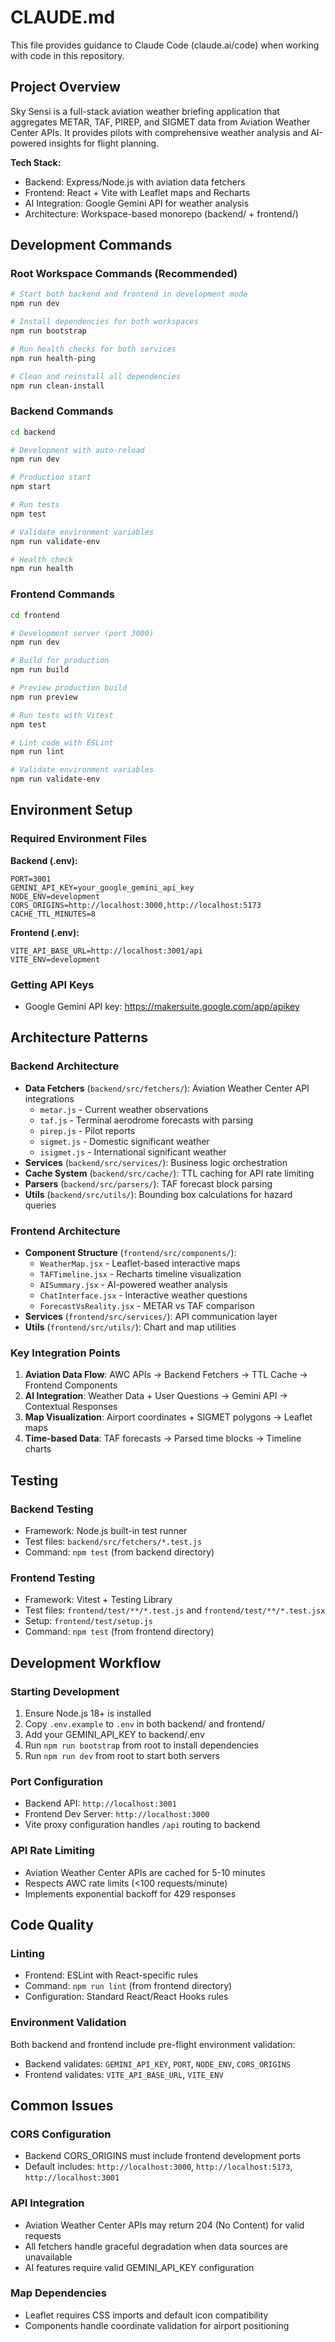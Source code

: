 # CLAUDE.md

This file provides guidance to Claude Code (claude.ai/code) when working with code in this repository.

## Project Overview

Sky Sensi is a full-stack aviation weather briefing application that aggregates METAR, TAF, PIREP, and SIGMET data from Aviation Weather Center APIs. It provides pilots with comprehensive weather analysis and AI-powered insights for flight planning.

**Tech Stack:**
- Backend: Express/Node.js with aviation data fetchers
- Frontend: React + Vite with Leaflet maps and Recharts
- AI Integration: Google Gemini API for weather analysis
- Architecture: Workspace-based monorepo (backend/ + frontend/)

## Development Commands

### Root Workspace Commands (Recommended)
```bash
# Start both backend and frontend in development mode
npm run dev

# Install dependencies for both workspaces
npm run bootstrap

# Run health checks for both services
npm run health-ping

# Clean and reinstall all dependencies
npm run clean-install
```

### Backend Commands
```bash
cd backend

# Development with auto-reload
npm run dev

# Production start
npm start

# Run tests
npm test

# Validate environment variables
npm run validate-env

# Health check
npm run health
```

### Frontend Commands
```bash
cd frontend

# Development server (port 3000)
npm run dev

# Build for production
npm run build

# Preview production build
npm run preview

# Run tests with Vitest
npm test

# Lint code with ESLint
npm run lint

# Validate environment variables
npm run validate-env
```

## Environment Setup

### Required Environment Files

**Backend (.env):**
```
PORT=3001
GEMINI_API_KEY=your_google_gemini_api_key
NODE_ENV=development
CORS_ORIGINS=http://localhost:3000,http://localhost:5173
CACHE_TTL_MINUTES=8
```

**Frontend (.env):**
```
VITE_API_BASE_URL=http://localhost:3001/api
VITE_ENV=development
```

### Getting API Keys
- Google Gemini API key: https://makersuite.google.com/app/apikey

## Architecture Patterns

### Backend Architecture
- **Data Fetchers** (`backend/src/fetchers/`): Aviation Weather Center API integrations
  - `metar.js` - Current weather observations
  - `taf.js` - Terminal aerodrome forecasts with parsing
  - `pirep.js` - Pilot reports
  - `sigmet.js` - Domestic significant weather
  - `isigmet.js` - International significant weather
- **Services** (`backend/src/services/`): Business logic orchestration
- **Cache System** (`backend/src/cache/`): TTL caching for API rate limiting
- **Parsers** (`backend/src/parsers/`): TAF forecast block parsing
- **Utils** (`backend/src/utils/`): Bounding box calculations for hazard queries

### Frontend Architecture
- **Component Structure** (`frontend/src/components/`):
  - `WeatherMap.jsx` - Leaflet-based interactive maps
  - `TAFTimeline.jsx` - Recharts timeline visualization
  - `AISummary.jsx` - AI-powered weather analysis
  - `ChatInterface.jsx` - Interactive weather questions
  - `ForecastVsReality.jsx` - METAR vs TAF comparison
- **Services** (`frontend/src/services/`): API communication layer
- **Utils** (`frontend/src/utils/`): Chart and map utilities

### Key Integration Points
1. **Aviation Data Flow**: AWC APIs → Backend Fetchers → TTL Cache → Frontend Components
2. **AI Integration**: Weather Data + User Questions → Gemini API → Contextual Responses
3. **Map Visualization**: Airport coordinates + SIGMET polygons → Leaflet maps
4. **Time-based Data**: TAF forecasts → Parsed time blocks → Timeline charts

## Testing

### Backend Testing
- Framework: Node.js built-in test runner
- Test files: `backend/src/fetchers/*.test.js`
- Command: `npm test` (from backend directory)

### Frontend Testing
- Framework: Vitest + Testing Library
- Test files: `frontend/test/**/*.test.js` and `frontend/test/**/*.test.jsx`
- Setup: `frontend/test/setup.js`
- Command: `npm test` (from frontend directory)

## Development Workflow

### Starting Development
1. Ensure Node.js 18+ is installed
2. Copy `.env.example` to `.env` in both backend/ and frontend/
3. Add your GEMINI_API_KEY to backend/.env
4. Run `npm run bootstrap` from root to install dependencies
5. Run `npm run dev` from root to start both servers

### Port Configuration
- Backend API: `http://localhost:3001`
- Frontend Dev Server: `http://localhost:3000`
- Vite proxy configuration handles `/api` routing to backend

### API Rate Limiting
- Aviation Weather Center APIs are cached for 5-10 minutes
- Respects AWC rate limits (<100 requests/minute)
- Implements exponential backoff for 429 responses

## Code Quality

### Linting
- Frontend: ESLint with React-specific rules
- Command: `npm run lint` (from frontend directory)
- Configuration: Standard React/React Hooks rules

### Environment Validation
Both backend and frontend include pre-flight environment validation:
- Backend validates: `GEMINI_API_KEY`, `PORT`, `NODE_ENV`, `CORS_ORIGINS`
- Frontend validates: `VITE_API_BASE_URL`, `VITE_ENV`

## Common Issues

### CORS Configuration
- Backend CORS_ORIGINS must include frontend development ports
- Default includes: `http://localhost:3000`, `http://localhost:5173`, `http://localhost:3001`

### API Integration
- Aviation Weather Center APIs may return 204 (No Content) for valid requests
- All fetchers handle graceful degradation when data sources are unavailable
- AI features require valid GEMINI_API_KEY configuration

### Map Dependencies
- Leaflet requires CSS imports and default icon compatibility
- Components handle coordinate validation for airport positioning